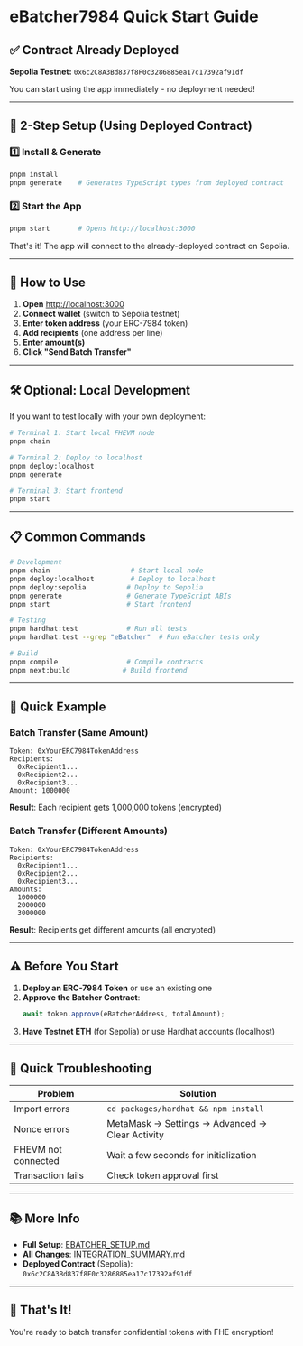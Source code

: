 # eBatcher7984 Quick Start Guide

## ✅ Contract Already Deployed

**Sepolia Testnet:** `0x6c2C8A3Bd837f8F0c3286885ea17c17392af91df`

You can start using the app immediately - no deployment needed!

---

## 🚀 2-Step Setup (Using Deployed Contract)

### 1️⃣ Install & Generate

```bash
pnpm install
pnpm generate    # Generates TypeScript types from deployed contract
```

### 2️⃣ Start the App
```bash
pnpm start       # Opens http://localhost:3000
```

That's it! The app will connect to the already-deployed contract on Sepolia.

---

## 🎯 How to Use

1. **Open** <http://localhost:3000>
2. **Connect wallet** (switch to Sepolia testnet)
3. **Enter token address** (your ERC-7984 token)
4. **Add recipients** (one address per line)
5. **Enter amount(s)**
6. **Click "Send Batch Transfer"**

---

## 🛠️ Optional: Local Development

If you want to test locally with your own deployment:

```bash
# Terminal 1: Start local FHEVM node
pnpm chain

# Terminal 2: Deploy to localhost
pnpm deploy:localhost
pnpm generate

# Terminal 3: Start frontend
pnpm start
```

---

## 📋 Common Commands

```bash
# Development
pnpm chain                    # Start local node
pnpm deploy:localhost         # Deploy to localhost
pnpm deploy:sepolia          # Deploy to Sepolia
pnpm generate                # Generate TypeScript ABIs
pnpm start                   # Start frontend

# Testing
pnpm hardhat:test            # Run all tests
pnpm hardhat:test --grep "eBatcher"  # Run eBatcher tests only

# Build
pnpm compile                 # Compile contracts
pnpm next:build             # Build frontend
```

---

## 🎯 Quick Example

### Batch Transfer (Same Amount)
```
Token: 0xYourERC7984TokenAddress
Recipients:
  0xRecipient1...
  0xRecipient2...
  0xRecipient3...
Amount: 1000000
```
**Result**: Each recipient gets 1,000,000 tokens (encrypted)

### Batch Transfer (Different Amounts)
```
Token: 0xYourERC7984TokenAddress
Recipients:
  0xRecipient1...
  0xRecipient2...
  0xRecipient3...
Amounts:
  1000000
  2000000
  3000000
```
**Result**: Recipients get different amounts (all encrypted)

---

## ⚠️ Before You Start

1. **Deploy an ERC-7984 Token** or use an existing one
2. **Approve the Batcher Contract**:
   ```javascript
   await token.approve(eBatcherAddress, totalAmount);
   ```
3. **Have Testnet ETH** (for Sepolia) or use Hardhat accounts (localhost)

---

## 🐛 Quick Troubleshooting

| Problem | Solution |
|---------|----------|
| Import errors | `cd packages/hardhat && npm install` |
| Nonce errors | MetaMask → Settings → Advanced → Clear Activity |
| FHEVM not connected | Wait a few seconds for initialization |
| Transaction fails | Check token approval first |

---

## 📚 More Info

- **Full Setup**: [EBATCHER_SETUP.md](./EBATCHER_SETUP.md)
- **All Changes**: [INTEGRATION_SUMMARY.md](./INTEGRATION_SUMMARY.md)
- **Deployed Contract** (Sepolia): `0x6c2C8A3Bd837f8F0c3286885ea17c17392af91df`

---

## 🎉 That's It!

You're ready to batch transfer confidential tokens with FHE encryption!

